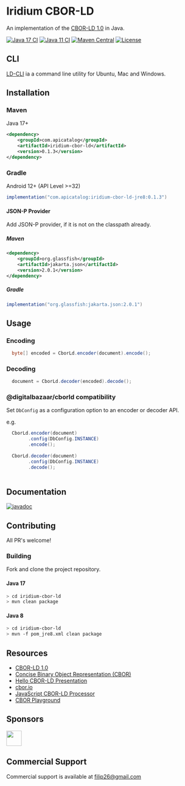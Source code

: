 # Iridium CBOR-LD
An implementation of the [CBOR-LD 1.0](https://json-ld.github.io/cbor-ld-spec/) in Java.

[![Java 17 CI](https://github.com/filip26/iridium-cbor-ld/actions/workflows/java17-build.yml/badge.svg)](https://github.com/filip26/iridium-cbor-ld/actions/workflows/java17-build.yml)
[![Java 11 CI](https://github.com/filip26/iridium-cbor-ld/actions/workflows/java11-build.yml/badge.svg)](https://github.com/filip26/iridium-cbor-ld/actions/workflows/java11-build.yml)
[![Maven Central](https://img.shields.io/maven-central/v/com.apicatalog/iridium-cbor-ld.svg?label=Maven%20Central)](https://search.maven.org/search?q=g:com.apicatalog%20AND%20a:iridium-cbor-ld)
[![License](https://img.shields.io/badge/License-Apache%202.0-blue.svg)](https://opensource.org/licenses/Apache-2.0)

## CLI
[LD-CLI](https://github.com/filip26/ld-cli) ia a command line utility for Ubuntu, Mac and Windows.


## Installation

### Maven

Java 17+

```xml
<dependency>
    <groupId>com.apicatalog</groupId>
    <artifactId>iridium-cbor-ld</artifactId>
    <version>0.1.3</version>
</dependency>

```

### Gradle
Android 12+ (API Level >=32)

```gradle
implementation("com.apicatalog:iridium-cbor-ld-jre8:0.1.3")
```

#### JSON-P Provider

Add JSON-P provider, if it is not on the classpath already.

##### Maven

```xml
<dependency>
    <groupId>org.glassfish</groupId>
    <artifactId>jakarta.json</artifactId>
    <version>2.0.1</version>
</dependency>
```

##### Gradle

```gradle
implementation("org.glassfish:jakarta.json:2.0.1")
```

## Usage

### Encoding

```java
  byte[] encoded = CborLd.encoder(document).encode();
```

### Decoding

```java
  document = CborLd.decoder(encoded).decode();
```

### @digitalbazaar/cborld compatibility

Set `DbConfig` as a configuration option to an encoder or decoder API.

e.g.

```java
  CborLd.encoder(document)
        .config(DbConfig.INSTANCE)
        .encode();
        
  CborLd.decoder(document)
        .config(DbConfig.INSTANCE)
        .decode();
        
```

## Documentation

[![javadoc](https://javadoc.io/badge2/com.apicatalog/iridium-cbor-ld/javadoc.svg)](https://javadoc.io/doc/com.apicatalog/iridium-cbor-ld)


## Contributing

All PR's welcome!


### Building

Fork and clone the project repository.

#### Java 17
```bash
> cd iridium-cbor-ld
> mvn clean package
```

#### Java 8
```bash
> cd iridium-cbor-ld
> mvn -f pom_jre8.xml clean package
```

## Resources

* [CBOR-LD 1.0](https://json-ld.github.io/cbor-ld-spec/)
* [Concise Binary Object Representation (CBOR)](https://datatracker.ietf.org/doc/html/rfc8949)
* [Hello CBOR-LD Presentation](https://docs.google.com/presentation/d/1ksh-gUdjJJwDpdleasvs9aRXEmeRvqhkVWqeitx5ZAE/edit?usp=sharing)
* [cbor.io](https://cbor.io/)
* [JavaScript CBOR-LD Processor](https://github.com/digitalbazaar/cborld)
* [CBOR Playground](https://cbor.me/)

## Sponsors

<a href="https://github.com/digitalbazaar">
  <img src="https://avatars.githubusercontent.com/u/167436?s=200&v=4" width="40" />
</a> 

## Commercial Support

Commercial support is available at filip26@gmail.com

